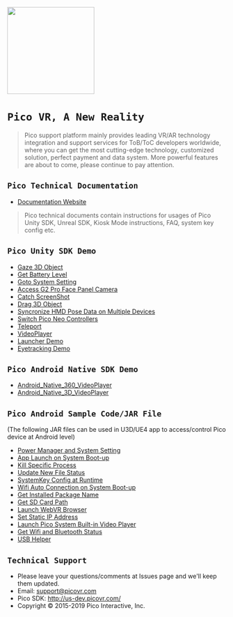 <a href="https://www.picovr.com"> <img src="https://github.com/PicoSupport/PicoSupport/blob/master/Pico.jpg" width="200"/> </a>

# `Pico VR, A New Reality`

>Pico support platform mainly provides leading VR/AR technology integration and support services for ToB/ToC developers worldwide, where you can get the most cutting-edge technology, customized solution, perfect payment and data system. More powerful features are about to come, please continue to pay attention.

## `Pico Technical Documentation`

* [Documentation Website](http://us-dev.picovr.com/document/doc)

>Pico technical documents contain instructions for usages of Pico Unity SDK, Unreal SDK, Kiosk Mode instructions, FAQ, system key config etc.

## `Pico Unity SDK Demo`


* [Gaze 3D Object][01]
* [Get Battery Level][02]
* [Goto System Setting][03]
* [Access G2 Pro Face Panel Camera][04]
* [Catch ScreenShot][05]
* [Drag 3D Object][06]
* [Syncronize HMD Pose Data on Multiple Devices][07]
* [Switch Pico Neo Controllers][08]
* [Teleport][09]
* [VideoPlayer][10]
* [Launcher Demo][11]
* [Eyetracking Demo][12]

[01]: https://github.com/picoxr/Unity_Demo_Gaze3dObject
[02]: https://github.com/picoxr/Unity_Demo_GetBattertyLevel
[03]: https://github.com/picoxr/Unity_GotoSystemSetting
[04]: https://github.com/picoxr/Unity_Demo_AccessG2ProFacePanelCamera
[05]: https://github.com/picoxr/Unity_Demo_ScreenShot
[06]: https://github.com/picoxr/Unity_Demo_Drag3DObject
[07]: https://github.com/picoxr/Unity_Demo_SyncronizeHMDPoseDataonMultipleDevices
[08]: https://github.com/picoxr/Unity_Demo_SwitchPicoNeoControllers
[09]: https://github.com/picoxr/teleport
[10]: https://github.com/picoxr/VideoPlayer
[11]: https://github.com/picoxr/Launcher-Demo
[12]: https://github.com/picoxr/Eyetracking-Demo


## `Pico Android Native SDK Demo`


* [Android_Native_360_VideoPlayer](https://github.com/picoxr/Android_Native_360_VideoPlayer)
* [Android_Native_3D_VideoPlayer](https://github.com/picoxr/Android_Native_3D_VideoPlayer)


## `Pico Android Sample Code/JAR File`
  (The following JAR files can be used in U3D/UE4 app to access/control Pico device at Android level)

* [Power Manager and System Setting](https://github.com/picoxr/PicoPowerManager)
* [App Launch on System Boot-up](https://github.com/picoxr/BootComplete)
* [Kill Specific Process](https://github.com/picoxr/KillApplication)
* [Update New File Status](https://github.com/picoxr/UptateFileStatus)
* [SystemKey Config at Runtime](https://github.com/picoxr/PicoKeyConfig)
* [Wifi Auto Connection on System Boot-up](https://github.com/picoxr/PicoWifiManager)
* [Get Installed Package Name](https://github.com/picoxr/PackageNameManager)
* [Get SD Card Path](https://github.com/picoxr/SDCardManager)
* [Launch WebVR Browser](https://github.com/picoxr/LauncherWebVR)
* [Set Static IP Address](https://github.com/picoxr/PicoIPAddress)
* [Launch Pico System Built-in Video Player](https://github.com/picoxr/PicoPlayManager)
* [Get Wifi and Bluetooth Status](https://github.com/picoxr/WifiAndBluetooth)
* [USB Helper](https://github.com/picoxr/USBHelper)


## `Technical Support`

- Please leave your questions/comments at Issues page and we'll keep them updated.
- Email:  support@picovr.com
- Pico SDK: http://us-dev.picovr.com/
- Copyright © 2015-2019 Pico Interactive, Inc.

